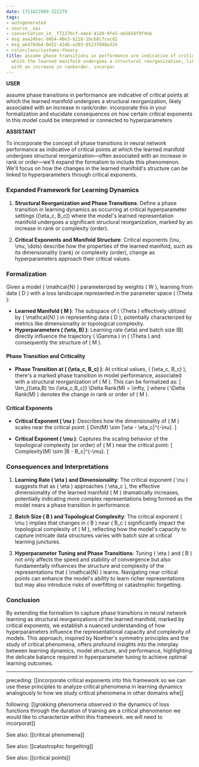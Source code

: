 ```yaml
---
date: 1711822989.322279
tags:
- autogenerated
- source__oai
- conversation_id__f7227bcf-a4e4-41d9-9fe5-de5856f9f9eb
- msg_aaa24bec-09b4-40e3-b218-1bcb8c7cecd2
- msg_a64784b4-0d52-424b-a203-0523f088a32b
- colorclass/systems-theory
title: assume phase transitions in performance are indicative of critical points at
  which the learned manifold undergoes a structural reorganization, likely associated
  with an increase in rankorder. incorpor
---
```


**USER**

assume phase transitions in performance are indicative of critical points at which the learned manifold undergoes a structural reorganization, likely associated with an increase in rank/order. incorporate this in your formalization and elucidate consequences on how certain critical exponents in this model could be interpreted or connected to hyperparameters


**ASSISTANT**

To incorporate the concept of phase transitions in neural network performance as indicative of critical points at which the learned manifold undergoes structural reorganization—often associated with an increase in rank or order—we'll expand the formalism to include this phenomenon. We'll focus on how the changes in the learned manifold's structure can be linked to hyperparameters through critical exponents.

### Expanded Framework for Learning Dynamics

1. **Structural Reorganization and Phase Transitions**: Define a phase transition in learning dynamics as occurring at critical hyperparameter settings \((\eta_c, B_c)\) where the model's learned representation manifold undergoes a significant structural reorganization, marked by an increase in rank or complexity (order).

2. **Critical Exponents and Manifold Structure**: Critical exponents \(\nu, \mu, \dots\) describe how the properties of the learned manifold, such as its dimensionality (rank) or complexity (order), change as hyperparameters approach their critical values.

### Formalization

Given a model \( \mathcal{N} \) parameterized by weights \( W \), learning from data \( D \) with a loss landscape represented in the parameter space \( \Theta \):

- **Learned Manifold \( M \)**: The subspace of \( \Theta \) effectively utilized by \( \mathcal{N} \) in representing data \( D \), potentially characterized by metrics like dimensionality or topological complexity.
- **Hyperparameters \( (\eta, B) \)**: Learning rate \(\eta\) and batch size \(B\) directly influence the trajectory \( \Gamma \) in \( \Theta \) and consequently the structure of \( M \).

#### Phase Transition and Criticality

- **Phase Transition at \( (\eta_c, B_c) \)**: At critical values, \( (\eta_c, B_c) \), there's a marked phase transition in model performance, associated with a structural reorganization of \( M \). This can be formalized as:
  \[ \lim_{(\eta,B) \to (\eta_c,B_c)} \Delta Rank(M) = \infty, \]
  where \( \Delta Rank(M) \) denotes the change in rank or order of \( M \).

#### Critical Exponents

- **Critical Exponent \( \nu \)**: Describes how the dimensionality of \( M \) scales near the critical point:
  \[ Dim(M) \sim |\eta - \eta_c|^{-\nu}. \]
  
- **Critical Exponent \( \mu \)**: Captures the scaling behavior of the topological complexity (or order) of \( M \) near the critical point:
  \[ Complexity(M) \sim |B - B_c|^{-\mu}. \]

### Consequences and Interpretations

1. **Learning Rate \( \eta \) and Dimensionality**: The critical exponent \( \nu \) suggests that as \( \eta \) approaches \( \eta_c \), the effective dimensionality of the learned manifold \( M \) dramatically increases, potentially indicating more complex representations being formed as the model nears a phase transition in performance.

2. **Batch Size \( B \) and Topological Complexity**: The critical exponent \( \mu \) implies that changes in \( B \) near \( B_c \) significantly impact the topological complexity of \( M \), reflecting how the model's capacity to capture intricate data structures varies with batch size at critical learning junctures.

3. **Hyperparameter Tuning and Phase Transitions**: Tuning \( \eta \) and \( B \) not only affects the speed and stability of convergence but also fundamentally influences the structure and complexity of the representations that \( \mathcal{N} \) learns. Navigating near critical points can enhance the model's ability to learn richer representations but may also introduce risks of overfitting or catastrophic forgetting.

### Conclusion

By extending the formalism to capture phase transitions in neural network learning as structural reorganizations of the learned manifold, marked by critical exponents, we establish a nuanced understanding of how hyperparameters influence the representational capacity and complexity of models. This approach, inspired by Noether's symmetry principles and the study of critical phenomena, offers profound insights into the interplay between learning dynamics, model structure, and performance, highlighting the delicate balance required in hyperparameter tuning to achieve optimal learning outcomes.


---

preceding: [[incorporate critical exponents into this framework so we can use these principles to analyze critical phenomena in learning dynamics analogously to how we study critical phenomena in other domains whe]]  


following: [[grokking phenomena observed in the dynamics of loss functions through the duration of training are a critical phenomenon we would like to characterize within this framework. we will need to incorporat]]

See also: [[critical phenomena]]


See also: [[catastrophic forgetting]]


See also: [[critical points]]